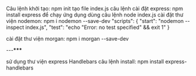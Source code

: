 Câu lệnh khởi tạo: npm init
tạo file index.js
câu lệnh cài đặt express: npm install express
để chạy ứng dụng dùng câu lệnh node index.js
cài đặt thư viện nodemon: npm i nodemon --save-dev
"scripts": {
"start": "nodemon --inspect index.js",
"test": "echo \"Error: no test specified\" && exit 1"
}

cài đặt thư viện morgan: npm i morgan --save-dev

---********************\*\*\*********************

sử dụng thư viện express Handlebars
câu lệnh install: npm install express-handlebars
